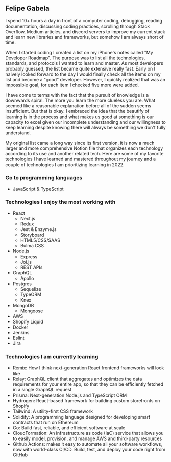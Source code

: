 ## Felipe Gabela

I spend 10+ hours a day in front of a computer coding, debugging, reading documentation, discussing coding practices, scrolling through Stack Overflow, Medium articles, and discord servers to improve my current stack and learn new libraries and frameworks, but somehow I am always short of time.  

When I started coding I created a list on my iPhone's notes called "My Developer Roadmap". The purpose was to list all the technologies, standards, and protocols  I wanted to learn and master. As most developers probably guessed, the list became quite extensive really fast. Early on I naively looked forward to the day I would finally check all the items on my list and become a "good" developer. However, I quickly realized that was an impossible goal, for each item I checked five more were added.  

I have come to terms with the fact that the pursuit of knowledge is a downwards spiral. The more you learn the more clueless you are. What seemed like a reasonable explanation before all of the sudden seems insufficient. But that is okay. I embraced the idea that the beautify of learning is in the process and what makes us good at something is our capacity to excel given our incomplete understanding and our willingness to keep learning despite knowing there will always be something we don't fully understand. 


My original list came a long way since its first version, it is now a much larger and more comprehensive Notion file that organizes each technology according to its use and another related tech. Here are some of my favorite technologies I have learned and mastered throughout my journey and a couple of technologies I am prioritizing learning in 2022. 

### Go to programming languages 
- JavaScript & TypeScript

### Technologies I enjoy the most working with
- React 
  - Next.js
  - Redux
  - Jest & Enzyme.js
  - Storyboard
  - HTML5/CSS/SAAS
  - Bulma CSS
- Node.js 
  - Express
  - Joi.js
  -  REST APIs
- GraphQL
  - Apollo
- Postgres
    - Sequelize
    - TypeORM
    - Knex
- MongoDB
  - Mongoose
- AWS
- Shopify Liquid
- Docker
- Jenkins
- Eslint
- Jira

### Technologies I am currently learning
- Remix: How I think next-generation React frontend frameworks will look like
- Relay: GraphQL client that aggregates and optimizes the data requirements for your entire app, so that they can be efficiently fetched in a single GraphQL request
- Prisma: Next-generation Node.js and TypeScript ORM
- Hydrogen: React-based framework for building custom storefronts on Shopify
- Tailwind: A utility-first CSS framework
- Solidity: A programming language designed for developing smart contracts that run on Ethereum
- Go: Build fast, reliable, and efficient software at scale
- CloudFormation: An infrastructure as code (IaC) service that allows you to easily model, provision, and manage AWS and third-party resources
- Github Actions: makes it easy to automate all your software workflows, now with world-class CI/CD. Build, test, and deploy your code right from GitHub
